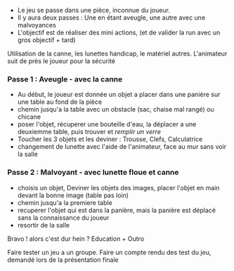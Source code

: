 - Le jeu se passe dans une pièce, inconnue du joueur.
- Il y aura deux passes : Une en étant aveugle, une autre avec une malvoyances
- L'objectif est de réaliser des mini actions, (et de valider la run avec un gros objectif + tard)

Utilisation de la canne, les lunettes handicap, le matériel autres.
L'animateur suit de près le joueur pour la sécurité

### Passe 1 : Aveugle - avec la canne
- Au début, le joueur est donnée un objet a placer dans une panière sur une table au fond de la pièce
- chemin jusqu'a la table avec un obstacle (sac, chaise mal rangé) ou chicane
- poser l'objet, récuperer une bouteille d'eau, la déplacer a une deuxiemme table, puis trouver et *remplir un verre*
- Toucher les 3 objets et les deviner : Trousse, Clefs, Calculatrice
- changement de lunette avec l'aide de l'animateur, face au mur sans voir la salle

### Passe 2 : Malvoyant - avec lunette floue et canne
- choisis un objet, Deviner les objets des images, placer l'objet en main devant la bonne image (table pas loin)
- chemin jusqu'a la premiere table
- recuperer l'objet qui est dans la panière, mais la panière est déplacé sans la connaissance du joueur
- resortir de la salle

Bravo ! alors c'est dur hein ?
Education + Outro


Faire tester un jeu a un groupe.
Faire un compte rendu des test du jeu, demandé lors de la présentation finale
